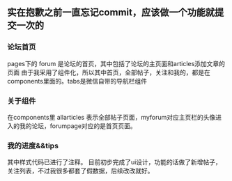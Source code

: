 ## 实在抱歉之前一直忘记commit，应该做一个功能就提交一次的


### 论坛首页
pages下的 forum 是论坛的首页，其中包括了论坛的主页面和articles添加文章的页面 
由于我采用了组件化，所以其中首页，全部帖子，关注和我的，都是在components里面的。tabs是微信自带的导航栏组件
### 关于组件
在components里 allarticles 表示全部帖子页面，myforum对应主页栏的头像进入的我的论坛，forumpage对应的是首页页面。
### 我的进度&&tips
其中样式代码已进行了注释。
目前初步完成了ui设计，功能的话做了新增帖子，关注列表，不过我很多都套了假数据，后续改改就好。
